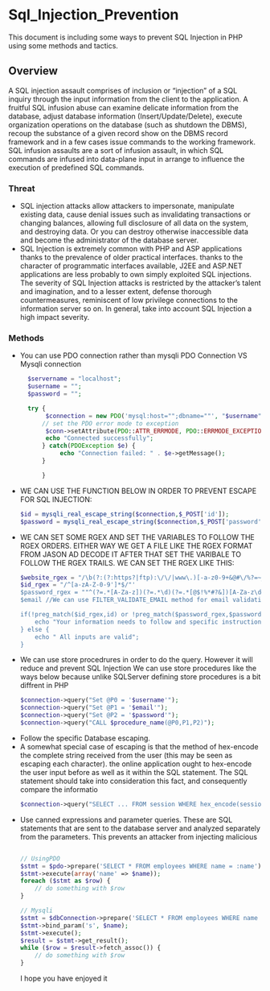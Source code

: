 # Sql_Injection_Prevention
This document is including some ways to prevent SQL Injection in PHP using some methods and tactics.

## Overview
A SQL injection assault comprises of inclusion or “injection” of a SQL inquiry through the input information from the client to the application. A fruitful SQL infusion abuse can examine delicate information from the database, adjust database information (Insert/Update/Delete), execute organization operations on the database (such as shutdown the DBMS), recoup the substance of a given record show on the DBMS record framework and in a few cases issue commands to the working framework. SQL infusion assaults are a sort of infusion assault, in which SQL commands are infused into data-plane input in arrange to influence the execution of predefined SQL commands.

### Threat
<ul>
  <li>
      SQL injection attacks allow attackers to impersonate, manipulate existing data, cause denial issues such as invalidating transactions or changing balances, allowing full disclosure of all data on the system, and destroying data. Or you can destroy otherwise inaccessible data and become the administrator of the database server.
  </li>
  <li>
    SQL Injection is extremely common with PHP and ASP applications thanks to the prevalence of older practical interfaces. thanks to the character of programmatic interfaces available, J2EE and ASP.NET applications are less probably to own simply exploited SQL injections.
The severity of SQL Injection attacks is restricted by the attacker’s talent and imagination, and to a lesser extent, defense thorough countermeasures, reminiscent of low privilege connections to the information server so on. In general, take into account SQL Injection a high impact severity.
  </li>
  </ul>
  
  ### Methods
  <ul>
  <li>
You can use PDO connection rather than mysqli 
PDO Connection VS Mysqli connection
</li>

  ```php
  	$servername = "localhost";
	$username = "";
	$password = "";

	try {
 		 $connection = new PDO('mysql:host="";dbname=""', "$username", $password);
  		// set the PDO error mode to exception
 		 $conn->setAttribute(PDO::ATTR_ERRMODE, PDO::ERRMODE_EXCEPTION);
 		 echo "Connected successfully";
		} catch(PDOException $e) {
 			 echo "Connection failed: " . $e->getMessage();
		}

		}

```

<li>
WE CAN USE THE FUNCTION BELOW IN ORDER TO PREVENT ESCAPE FOR SQL INJECTION:
</li>

```php
$id = mysqli_real_escape_string($connection,$_POST['id']);
$password = mysqli_real_escape_string($connection,$_POST['password']);
```

<li>

WE CAN SET SOME RGEX AND SET THE VARIABLES TO FOLLOW THE RGEX ORDERS. EITHER WAY WE GET A FILE LIKE THE RGEX FORMAT FROM JASON AD DECODE IT
AFTER THAT SET THE VARIBALE TO FOLLOW THE RGEX TRAILS.
WE CAN SET THE RGEX LIKE THIS:
</li>

```php
$website_rgex = "/\b(?:(?:https?|ftp):\/\/|www\.)[-a-z0-9+&@#\/%?=~_|!:,.;]*[-a-z0-9+&@#\/%=~_|]/i";
$id_rgex = "/^[a-zA-Z-0-9']*$/"'
$password_rgex = ""^(?=.*[A-Za-z])(?=.*\d)(?=.*[@$!%*#?&])[A-Za-z\d@$!%*#?&]{8,}$""; // Minimum eight characters, at least one letter, one number and one special character:
$email //We can use FILTER_VALIDATE_EMAIL method for email validation.

if(!preg_match($id_rgex,id) or !preg_match($password_rgex,$password) or !filter_var($email,FILTER_VALIDATE_EMAIL)){
	echo "Your information needs to follow and specific instructions";
} else {
	echo " All inputs are valid";
}

```


<li>
We can use store procedrures in order to do the query. However it will reduce and prevent SQL Injection 
We can use store procedures like the ways below because unlike SQLServer defining store procedures is a bit diffrent in PHP
</li>

```php
$connection->query("Set @P0 = '$username'");
$connection->query("Set @P1 = '$email'");
$connection->query("Set @P2 = '$password'");
$connection->query("CALL $procedure_name(@P0,P1,P2)");
```

<li>Follow the specific Database escaping.</li>

<li>
A somewhat special case of escaping is that the method of hex-encode the complete string received from 
the user (this may be seen as escaping each character). the online application ought to hex-encode the user input before as well as it within the SQL statement.
The SQL statement should take into consideration this fact, and consequently compare the informatio
</li>

```php
$connection->query("SELECT ... FROM session WHERE hex_encode(sessionID) = '616263313233' ... WHERE hex_encode ( ... ) = '2720 ... '");
```


<li>
Use canned expressions and parameter queries. These are SQL statements that are sent to  
the database server and analyzed separately from the parameters. This prevents an attacker from injecting malicious 
</li>

```php

// UsingPDO
$stmt = $pdo->prepare('SELECT * FROM employees WHERE name = :name');
$stmt->execute(array('name' => $name));
foreach ($stmt as $row) {
    // do something with $row
}

// Mysqli
$stmt = $dbConnection->prepare('SELECT * FROM employees WHERE name = ?');
$stmt->bind_param('s', $name);
$stmt->execute();
$result = $stmt->get_result();
while ($row = $result->fetch_assoc()) {
    // do something with $row
}

```

I hope you have enjoyed it
